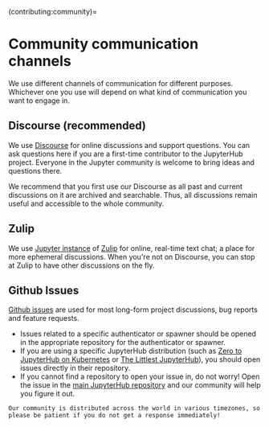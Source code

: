 (contributing:community)=

# Community communication channels

We use different channels of communication for different purposes. Whichever one you use will depend on what kind of communication you want to engage in.

## Discourse (recommended)

We use [Discourse](https://discourse.jupyter.org) for online discussions and support questions.
You can ask questions here if you are a first-time contributor to the JupyterHub project.
Everyone in the Jupyter community is welcome to bring ideas and questions there.

We recommend that you first use our Discourse as all past and current discussions on it are archived and searchable. Thus, all discussions remain useful and accessible to the whole community.

## Zulip

We use [Jupyter instance](https://jupyter.zulipchat.com/) of [Zulip](https://zulip.com/) for online, real-time text chat; a place for more ephemeral discussions. When you're not on Discourse, you can stop at Zulip to have other discussions on the fly.

## Github Issues

[Github issues](https://docs.github.com/en/issues/tracking-your-work-with-issues/about-issues) are used for most long-form project discussions, bug reports and feature requests.

- Issues related to a specific authenticator or spawner should be opened in the appropriate repository for the authenticator or spawner.
- If you are using a specific JupyterHub distribution (such as [Zero to JupyterHub on Kubernetes](https://github.com/jupyterhub/zero-to-jupyterhub-k8s) or [The Littlest JupyterHub](https://github.com/jupyterhub/the-littlest-jupyterhub/)), you should open issues directly in their repository.
- If you cannot find a repository to open your issue in, do not worry! Open the issue in the [main JupyterHub repository](https://github.com/jupyterhub/jupyterhub/) and our community will help you figure it out.

```{note}
Our community is distributed across the world in various timezones, so please be patient if you do not get a response immediately!
```

